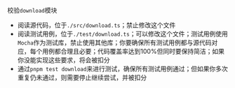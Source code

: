 校验`download`模块

- 阅读源代码，位于`./src/download.ts`；禁止修改这个文件
- 阅读测试用例，位于`./test/download.ts`；可以修改这个文件；测试用例使用`Mocha`作为测试库，禁止使用其他库；你要确保所有测试用例都与源代码对应，每个用例都合理且必要；代码覆盖率达到100%但同时要保持简洁；如果你没能实现这些要求，将会被扣分
- 通过`pnpm test download`来进行测试，确保所有测试用例通过；但如果你多次重复仍未通过，则需要停止继续尝试，并被扣分
